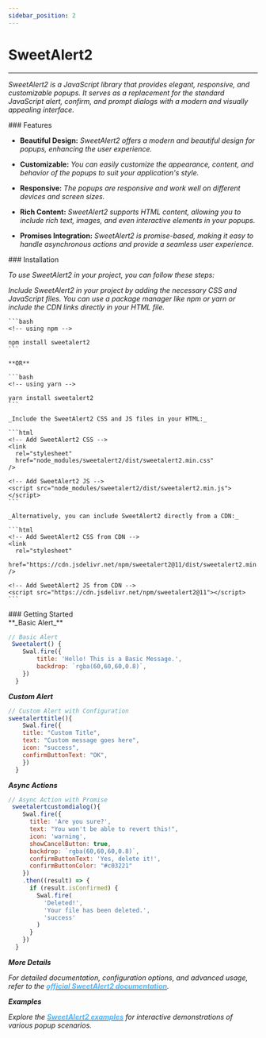 ```yaml
---
sidebar_position: 2
---
```


# SweetAlert2

<hr/>

_SweetAlert2 is a JavaScript library that provides elegant, responsive, and customizable popups. It serves as a replacement for the standard JavaScript alert, confirm, and prompt dialogs with a modern and visually appealing interface._

<div className="mt-3 text-small">
### Features
</div>

- **Beautiful Design:** _SweetAlert2 offers a modern and beautiful design for popups, enhancing the user experience._

- **Customizable:** _You can easily customize the appearance, content, and behavior of the popups to suit your application's style._

- **Responsive:** _The popups are responsive and work well on different devices and screen sizes._

- **Rich Content:** _SweetAlert2 supports HTML content, allowing you to include rich text, images, and even interactive elements in your popups._

- **Promises Integration:** _SweetAlert2 is promise-based, making it easy to handle asynchronous actions and provide a seamless user experience._

<div className="mt-5 text-small">
### Installation
</div>

_To use SweetAlert2 in your project, you can follow these steps:_

_Include SweetAlert2 in your project by adding the necessary CSS and JavaScript files. You can use a package manager like npm or yarn or include the CDN links directly in your HTML file._

    ```bash
    <!-- using npm -->

    npm install sweetalert2
    ```

    **OR**

    ```bash
    <!-- using yarn -->

    yarn install sweetalert2
    ```

    _Include the SweetAlert2 CSS and JS files in your HTML:_

    ```html
    <!-- Add SweetAlert2 CSS -->
    <link
      rel="stylesheet"
      href="node_modules/sweetalert2/dist/sweetalert2.min.css"
    />

    <!-- Add SweetAlert2 JS -->
    <script src="node_modules/sweetalert2/dist/sweetalert2.min.js"></script>
    ```

    _Alternatively, you can include SweetAlert2 directly from a CDN:_

    ```html
    <!-- Add SweetAlert2 CSS from CDN -->
    <link
      rel="stylesheet"
      href="https://cdn.jsdelivr.net/npm/sweetalert2@11/dist/sweetalert2.min.css"
    />

    <!-- Add SweetAlert2 JS from CDN -->
    <script src="https://cdn.jsdelivr.net/npm/sweetalert2@11"></script>
    ```

<div className="mt-5 text-small">
### Getting Started
</div>

<div className="mt-4">
    **_Basic Alert_**
</div>

```js
// Basic Alert
 Sweetalert() {
    Swal.fire({
        title: 'Hello! This is a Basic Message.',
        backdrop: `rgba(60,60,60,0.8)`,
    })
  }
```

**_Custom Alert_**

```js
// Custom Alert with Configuration
sweetalerttitle(){
    Swal.fire({
    title: "Custom Title",
    text: "Custom message goes here",
    icon: "success",
    confirmButtonText: "OK",
    })
  }
```

**_Async Actions_**

```js
// Async Action with Promise
 sweetalertcustomdialog(){
    Swal.fire({
      title: 'Are you sure?',
      text: "You won't be able to revert this!",
      icon: 'warning',
      showCancelButton: true,
      backdrop: `rgba(60,60,60,0.8)`,
      confirmButtonText: 'Yes, delete it!',
      confirmButtonColor: "#c03221"
    })
    .then((result) => {
      if (result.isConfirmed) {
        Swal.fire(
          'Deleted!',
          'Your file has been deleted.',
          'success'
        )
      }
    })
  }
```

**_More Details_**

_For detailed documentation, configuration options, and advanced usage, refer to the [<font color="#50b5ff">**official SweetAlert2 documentation**</font>](https://sweetalert2.github.io/#download)._

**_Examples_**

_Explore the [<font color="#50b5ff">**SweetAlert2 examples**</font>](https://sweetalert2.github.io/#examples) for interactive demonstrations of various popup scenarios._
